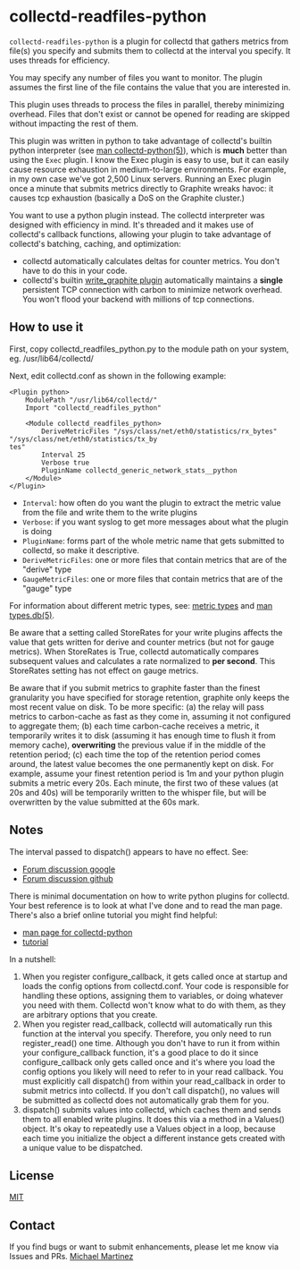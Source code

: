 collectd-readfiles-python
======================

`collectd-readfiles-python` is a plugin for collectd that gathers metrics from file(s) you specify and 
submits them to collectd at the interval you specify. It uses threads for efficiency.

You may specify any number of files you want to monitor. The plugin assumes the first line of the file 
contains the value that you are interested in.

This plugin uses threads to process the files in parallel, thereby minimizing overhead. Files that
don't exist or cannot be opened for reading are skipped without impacting the rest of them.

This plugin was written in python to take advantage of collectd's builtin python interpreter
(see [man collectd-python(5)](http://linux.die.net/man/5/collectd-python)), which is  **much** better
than using the `Exec` plugin. I know the Exec plugin is easy to use, but it can easily
cause resource exhaustion in medium-to-large environments. For example, in my own case
we've got 2,500 Linux servers. Running an Exec plugin once a minute that submits metrics
directly to Graphite wreaks havoc: it causes tcp exhaustion (basically a DoS on the Graphite cluster.)

You want to use a python plugin instead. The collectd interpreter was designed with efficiency in mind.
It's threaded and it makes use of collectd's callback functions, allowing your plugin to take advantage of
collectd's batching, caching, and optimization:
* collectd automatically calculates deltas for counter metrics. You don't have to do this in your code.
* collectd's builtin [write_graphite plugin](https://collectd.org/wiki/index.php/Plugin:Write_Graphite) 
automatically maintains a **single** persistent TCP connection with carbon
to minimize network overhead. You won't flood your backend with millions of tcp connections.

How to use it
-------------

First, copy collectd_readfiles_python.py to the module path on your system, eg. /usr/lib64/collectd/

Next, edit collectd.conf as shown in the following example:

```
<Plugin python>
    ModulePath "/usr/lib64/collectd/"
    Import "collectd_readfiles_python"

    <Module collectd_readfiles_python>
        DeriveMetricFiles "/sys/class/net/eth0/statistics/rx_bytes" "/sys/class/net/eth0/statistics/tx_by
tes"
        Interval 25
        Verbose true
        PluginName collectd_generic_network_stats__python
    </Module>
</Plugin>

```

* `Interval`: how often do you want the plugin to extract the metric value from the file and write them to the write plugins
* `Verbose`: if you want syslog to get more messages about what the plugin is doing
* `PluginName`: forms part of the whole metric name that gets submitted to collectd, so make it descriptive. 
* `DeriveMetricFiles`: one or more files that contain metrics that are of the "derive" type
* `GaugeMetricFiles`: one or more files that contain metrics that are of the "gauge" type

For information about different metric types, see: [metric types](https://docs.opnfv.org/en/stable-fraser/submodules/barometer/docs/development/requirements/02-collectd.html) and [man types.db(5)](http://linux.die.net/man/5/types.db). 

Be aware that a setting called StoreRates for your write plugins affects the value that gets written 
for derive and counter metrics (but not for gauge metrics). When StoreRates is True,
collectd automatically compares subsequent values and calculates a rate normalized to  __per second__.
This StoreRates setting has not effect on gauge metrics. 

Be aware that if you submit metrics to graphite faster than the finest granularity you 
have specified for storage retention, 
graphite only keeps the most recent value on disk. To be more specific: (a) the relay will pass metrics
to carbon-cache as fast as they come in, assuming it not configured to aggregate them; 
(b) each time carbon-cache receives a metric, it temporarily writes it to disk (assuming it has enough 
time to flush it from memory cache), **overwriting** the previous value if in the middle 
of the retention period; (c) each time the top of the retention period comes around, the latest value becomes the one permanently kept on disk. For example, assume your finest retention period is 1m and your
python plugin submits a metric every 20s. Each minute, the first two of these values (at 20s and 40s) 
will be temporarily written to the whisper file, but will be overwritten by the value submitted at 
the 60s mark. 

Notes
-----

The interval passed to dispatch() appears to have no effect. See:

* [Forum discussion google](https://plus.google.com/101465842317006300704/posts/JGWAhsT3avi)
* [Forum discussion github](https://github.com/collectd/collectd/issues/2909)

There is minimal documentation on how to write python plugins for collectd. Your best reference
is to look at what I've done and to read the man page. There's also a brief online tutorial 
you might find helpful:
* [man page for collectd-python](http://linux.die.net/man/5/collectd-python)
* [tutorial](https://blog.dbrgn.ch/2017/3/10/write-a-collectd-python-plugin/)

In a nutshell:
1. When you register configure_callback, it gets called once at startup and loads the config options
from collectd.conf. Your code is responsible for handling these options, 
assigning them to variables, or doing whatever you need with them. Collectd won't know what to 
do with them, as they are arbitrary options that you create.
2. When you register read_callback, collectd will automatically run this function at the interval
you specify. Therefore, you only need to run register_read() one time. Although you don't have to run it
from within your configure_callback function, it's a good place to do it since configure_callback
only gets called once and it's where you load the config options you likely will need to refer to 
in your read callback. You must explicitly call dispatch() from within your read_callback in order to submit metrics into collectd. If you don't call dispatch(), no values will be submitted as collectd 
does not automatically grab them for you.
3. dispatch() submits values into collectd, which caches them and sends them to all enabled 
write plugins. It does this via a method in a Values() object. It's okay to repeatedly use a 
Values object in a loop, because each time you initialize the object a different instance gets created
with a unique value to be dispatched.


License
-------

[MIT](http://mit-license.org/)


Contact
-------
If you find bugs or want to submit enhancements, please let me know via Issues and PRs. 
[Michael Martinez](mailto:mwtzzz@gmail.com)
